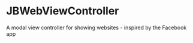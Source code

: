 JBWebViewController
===================

A modal view controller for showing websites - inspired by the Facebook app
